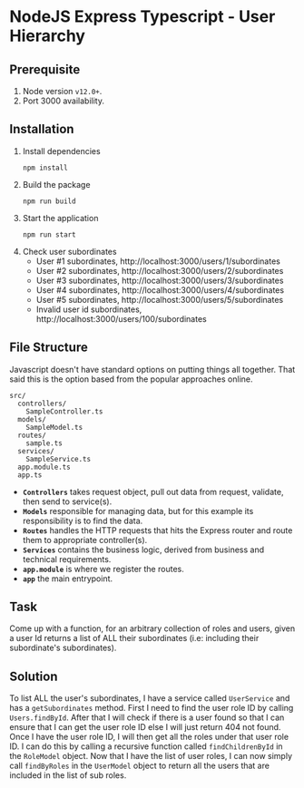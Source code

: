# NodeJS Express Typescript - User Hierarchy

## Prerequisite
1. Node version `v12.0+`.
2. Port 3000 availability.

## Installation
1. Install dependencies
    ```console
    npm install
    ```
2. Build the package
    ```console
    npm run build
    ```
3. Start the application
    ```console
    npm run start
    ```
4. Check user subordinates
    - User #1 subordinates, http://localhost:3000/users/1/subordinates
    - User #2 subordinates, http://localhost:3000/users/2/subordinates
    - User #3 subordinates, http://localhost:3000/users/3/subordinates
    - User #4 subordinates, http://localhost:3000/users/4/subordinates
    - User #5 subordinates, http://localhost:3000/users/5/subordinates
    - Invalid user id subordinates, http://localhost:3000/users/100/subordinates

## File Structure
Javascript doesn't have standard options on putting things all together. That said this is the option based from the popular approaches online.
```
src/
  controllers/
    SampleController.ts
  models/
    SampleModel.ts
  routes/
    sample.ts
  services/
    SampleService.ts
  app.module.ts
  app.ts
```
- **`Controllers`** takes request object, pull out data from request, validate, then send to service(s).
- **`Models`** responsible for managing data, but for this example its responsibility is to find the data.
- **`Routes`** handles the HTTP requests that hits the Express router and route them to appropriate controller(s).
- **`Services`** contains the business logic, derived from business and technical requirements.
- **`app.module`** is where we register the routes.
- **`app`** the main entrypoint.

## Task
Come up with a function, for an arbitrary collection of roles and users, given a user Id returns a list of ALL their subordinates (i.e: including their subordinate's subordinates).

## Solution
To list ALL the user's subordinates, I have a service called `UserService` and has a `getSubordinates` method. First I need to find the user role ID by calling `Users.findById`. After that I will check if there is a user found so that I can ensure that I can get the user role ID else I will just return 404 not found. Once I have the user role ID, I will then get all the roles under that user role ID. I can do this by calling a recursive function called `findChildrenById` in the `RoleModel` object. Now that I have the list of user roles, I can now simply call `findByRoles` in the `UserModel` object to return all the users that are included in the list of sub roles.
